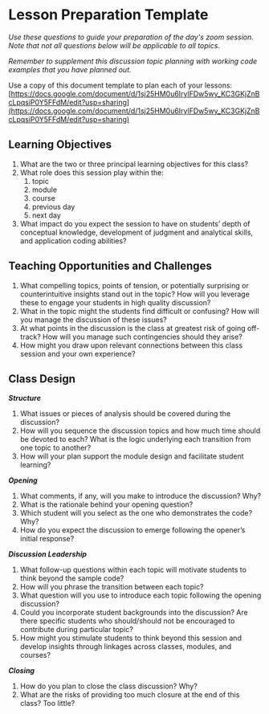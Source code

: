 # Lesson Preparation Template

*Use these questions to guide your preparation of the day's zoom session. Note that not all questions below will be applicable to all topics.*

*Remember to supplement this discussion topic planning with working code examples that you have planned out.*

Use a copy of this document template to plan each of your lessons: [https://docs.google.com/document/d/1sj25HM0u6IrylFDw5wy_KC3GKjZnBcLpqsiP0Y5FFdM/edit?usp=sharing](https://docs.google.com/document/d/1sj25HM0u6IrylFDw5wy_KC3GKjZnBcLpqsiP0Y5FFdM/edit?usp=sharing)

## Learning Objectives

1. What are the two or three principal learning objectives for this class?
2. What role does this session play within the:
    1. topic
    2. module
    3. course
    4. previous day
    5. next day
3. What impact do you expect the session to have on students’ depth of conceptual knowledge, development of judgment and analytical skills, and application coding abilities?

## Teaching Opportunities and Challenges

1. What compelling topics, points of tension, or potentially surprising or counterintuitive
insights stand out in the topic? How will you leverage these to engage your students in high quality discussion?
2. What in the topic might the students find difficult or confusing? How will you manage the
discussion of these issues?
3. At what points in the discussion is the class at greatest risk of going off-track? How will you
manage such contingencies should they arise?
4. How might you draw upon relevant connections between this class session and your own experience?

## Class Design

***Structure***

1. What issues or pieces of analysis should be covered during the discussion?
2. How will you sequence the discussion topics and how much time should be devoted to
each? What is the logic underlying each transition from one topic to another?
3. How will your plan support the module design and facilitate student learning?

***Opening***

1. What comments, if any, will you make to introduce the discussion? Why?
2. What is the rationale behind your opening question?
3. Which student will you select as the one who demonstrates the code? Why?
4. How do you expect the discussion to emerge following the opener’s initial response?

***Discussion Leadership***

1. What follow-up questions within each topic will motivate students to think beyond the
sample code?
2. How will you phrase the transition between each topic?
3. What question will you use to introduce each topic following the opening discussion?
4. Could you incorporate student backgrounds into the discussion? Are there specific
students who should/should not be encouraged to contribute during particular topic?
5. How might you stimulate students to think beyond this session and develop insights through
linkages across classes, modules, and courses?

***Closing***

1. How do you plan to close the class discussion? Why?
2. What are the risks of providing too much closure at the end of this class? Too little?
